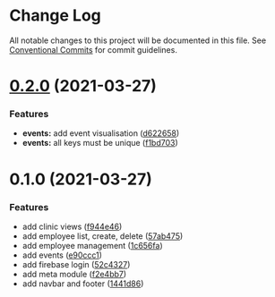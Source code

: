 # Change Log

All notable changes to this project will be documented in this file.
See [Conventional Commits](https://conventionalcommits.org) for commit guidelines.

# [0.2.0](https://github.com/evolkmann/fsp-demo-app/compare/v0.1.0...v0.2.0) (2021-03-27)


### Features

* **events:** add event visualisation ([d622658](https://github.com/evolkmann/fsp-demo-app/commit/d6226588fdca8db45c4374f3e9d07160b10b2ea6))
* **events:** all keys must be unique ([f1bd703](https://github.com/evolkmann/fsp-demo-app/commit/f1bd703a1c861e71e249483a997383dc548a4635))





# 0.1.0 (2021-03-27)


### Features

* add clinic views ([f944e46](https://github.com/evolkmann/fsp-demo-app/commit/f944e46c35e394915a046f39af91b45f4d63917a))
* add employee list, create, delete ([57ab475](https://github.com/evolkmann/fsp-demo-app/commit/57ab475f7345009901214abfe6bd6909555fbfdc))
* add employee management ([1c656fa](https://github.com/evolkmann/fsp-demo-app/commit/1c656fab63abd278b23d9ff836930165189b27a0))
* add events ([e90ccc1](https://github.com/evolkmann/fsp-demo-app/commit/e90ccc1c8a628809126edf977c239a0fa33bd7f9))
* add firebase login ([52c4327](https://github.com/evolkmann/fsp-demo-app/commit/52c43273b919dd08cc8521e84c4cf566434914c2))
* add meta module ([f2e4bb7](https://github.com/evolkmann/fsp-demo-app/commit/f2e4bb71f0247493e33743b28e8c00996a2218f8))
* add navbar and footer ([1441d86](https://github.com/evolkmann/fsp-demo-app/commit/1441d861520b11135894ed950afac1092846624b))
